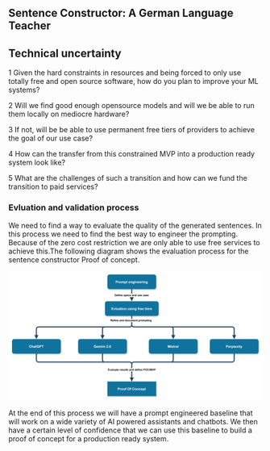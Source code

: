 ## Sentence Constructor: A German Language Teacher 

## Technical uncertainty

1 Given the hard constraints in resources and being forced to only use totally free and open source software, how do you plan to improve your ML systems?

2 Will we find good enough opensource models and will we be able to run them locally on mediocre hardware?

3 If not, will be be able to use permanent free tiers of providers to achieve the goal of our use case?

4 How can the transfer from this constrained MVP into a production ready system look like?	

5 What are the challenges of such a transition and how can we fund the transition to paid services?

### Evluation and validation process

We need to find a way to evaluate the quality of the generated sentences. In this process we need to find the best way to engineer the prompting. Because of the zero cost restriction we are only able to use free services to achieve this.The following diagram shows the evaluation process for the sentence constructor Proof of concept.

![Flow chart diagramm of the evaluation process for the sentence constructor Proof of concept.](images/process-1.png)

At the end of this process we will have a prompt engineered baseline that will work on a wide variety of AI powered assistants and chatbots. We then have a certain level of confidence that we can use this baseline to build a proof of concept for a production ready system.